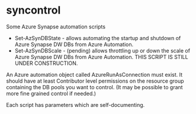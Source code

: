 # syncontrol
Some Azure Synapse automation scripts

- Set-AzSynDBState - allows automating the startup and shutdown of Azure Synapse DW DBs from Azure Automation. 
- Set-AzSynDBScale - (pending) allows throttling up or down the scale of Azure Synapse DW DBs from Azure Automation. THIS SCRIPT IS STILL UNDER CONSTRUCTION.

An Azure automation object called AzureRunAsConnection must exist. It should have at least Contributor level permissions on the resource group containing the DB pools you want to control. (It may be possible to grant more fine grained control if needed.)

Each script has parameters which are self-documenting.
